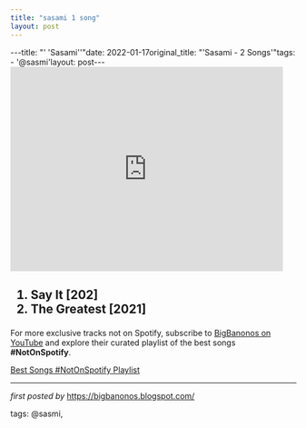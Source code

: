 ```yaml
---
title: "sasami 1 song"
layout: post
---
```

---title: "' 'Sasami''"date: 2022-01-17original_title: "'Sasami - 2 Songs'"tags:  - '@sasmi'layout: post---<iframe frameborder="0" height="360" src="https://youtube.com/embed/KwpZ8-vCABE?list=PLtuNtuTatqI0AdZuPiwoYVHZP7X6wN5oD" width="480"></iframe><div><h2><ol><li>Say It [202]</li><li>The Greatest [2021]</li></ol></h2></div><!--Subscribe and Playlist Links--><div>    <p>For more exclusive tracks not on Spotify, subscribe to <a href="https://www.youtube.com/@BigBanonos" target="_blank">BigBanonos on YouTube</a> and explore their curated playlist of the best songs <strong>#NotOnSpotify</strong>.</p>    <p><a href="https://www.youtube.com/playlist?list=PLtuNtuTatqI0kFahUCbtbfenC_ET5O_tr" target="_blank">Best Songs #NotOnSpotify Playlist<br /></a></p></div><hr /><p><em>first posted by</em> <a href="https://bigbanonos.blogspot.com/" rel="noopener" target="_new">https://bigbanonos.blogspot.com/</a></p><p>tags: @sasmi,</p>